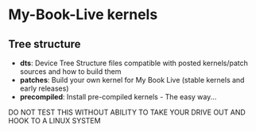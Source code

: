 # My-Book-Live kernels

## Tree structure ##

- __dts__: Device Tree Structure files compatible with posted kernels/patch sources and how to build them
- __patches__: Build your own kernel for My Book Live (stable kernels and early releases)
- __precompiled__: Install pre-compiled kernels - The easy way...

DO NOT TEST THIS WITHOUT ABILITY TO TAKE YOUR DRIVE OUT AND HOOK TO A LINUX SYSTEM

